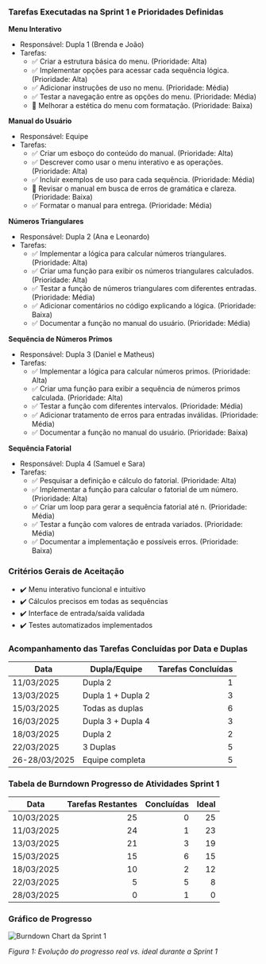 ### **Tarefas Executadas na Sprint 1 e Prioridades Definidas**

**Menu Interativo**
+ Responsável: Dupla 1 (Brenda e João)
+ Tarefas:
  - ✅ Criar a estrutura básica do menu. (Prioridade: Alta)
  - ✅ Implementar opções para acessar cada sequência lógica. (Prioridade: Alta)
  - ✅ Adicionar instruções de uso no menu. (Prioridade: Média)
  - ✅ Testar a navegação entre as opções do menu. (Prioridade: Média)
  - 🔄 Melhorar a estética do menu com formatação. (Prioridade: Baixa)

**Manual do Usuário**
+ Responsável: Equipe
+ Tarefas:
  - ✅ Criar um esboço do conteúdo do manual. (Prioridade: Alta)
  - ✅ Descrever como usar o menu interativo e as operações. (Prioridade: Alta)
  - ✅ Incluir exemplos de uso para cada sequência. (Prioridade: Média)
  - 🔄 Revisar o manual em busca de erros de gramática e clareza. (Prioridade: Baixa)
  - ✅ Formatar o manual para entrega. (Prioridade: Média)
     
**Números Triangulares**
+ Responsável: Dupla 2 (Ana e Leonardo)
+ Tarefas:
  - ✅ Implementar a lógica para calcular números triangulares. (Prioridade: Alta)
  - ✅ Criar uma função para exibir os números triangulares calculados. (Prioridade: Alta)
  - ✅ Testar a função de números triangulares com diferentes entradas. (Prioridade: Média)
  - ✅ Adicionar comentários no código explicando a lógica. (Prioridade: Baixa)
  - ✅ Documentar a função no manual do usuário. (Prioridade: Média)
 
**Sequência de Números Primos**
+ Responsável: Dupla 3 (Daniel e Matheus)
+ Tarefas:
  - ✅ Implementar a lógica para calcular números primos. (Prioridade: Alta)
  - ✅ Criar uma função para exibir a sequência de números primos calculada. (Prioridade: Alta)
  - ✅ Testar a função com diferentes intervalos. (Prioridade: Média)
  - ✅ Adicionar tratamento de erros para entradas inválidas. (Prioridade: Média)
  - ✅ Documentar a função no manual do usuário. (Prioridade: Baixa)
 
**Sequência Fatorial**
+ Responsável: Dupla 4 (Samuel e Sara)
+ Tarefas:
  - ✅ Pesquisar a definição e cálculo do fatorial. (Prioridade: Alta)
  - ✅ Implementar a função para calcular o fatorial de um número. (Prioridade: Alta)
  - ✅ Criar um loop para gerar a sequência fatorial até n. (Prioridade: Média)
  - ✅ Testar a função com valores de entrada variados. (Prioridade: Média)
  - ✅ Documentar a implementação e possíveis erros. (Prioridade: Baixa)

### **Critérios Gerais de Aceitação**
+ ✔️ Menu interativo funcional e intuitivo  
+ ✔️ Cálculos precisos em todas as sequências  
+ ✔️ Interface de entrada/saída validada  
+ ✔️ Testes automatizados implementados  

### **Acompanhamento das Tarefas Concluídas por Data e Duplas**

| Data         | Dupla/Equipe       | Tarefas Concluídas |
|--------------|--------------------|-------------------:|
| 11/03/2025   | Dupla 2            | 1                  |
| 13/03/2025   | Dupla 1 + Dupla 2  | 3                  |
| 15/03/2025   | Todas as duplas    | 6                  |
| 16/03/2025   | Dupla 3 + Dupla 4  | 3                  |
| 18/03/2025   | Dupla 2            | 2                  |
| 22/03/2025   | 3 Duplas           | 5                  |
| 26-28/03/2025| Equipe completa    | 5                  |

### **Tabela de Burndown Progresso de Atividades Sprint 1**

| Data         | Tarefas Restantes | Concluídas | Ideal |
|--------------|------------------:|-----------:|------:|
| 10/03/2025   | 25                | 0          | 25    |
| 11/03/2025   | 24                | 1          | 23    |
| 13/03/2025   | 21                | 3          | 19    |
| 15/03/2025   | 15                | 6          | 15    |
| 18/03/2025   | 10                | 2          | 12    |
| 22/03/2025   | 5                 | 5          | 8     |
| 28/03/2025   | 0                 | 1          | 0     |

### **Gráfico de Progresso**

![Burndown Chart da Sprint 1](https://github.com/user-attachments/assets/bdd8a89d-6ae9-4597-a675-49b4824bcd95)

*Figura 1: Evolução do progresso real vs. ideal durante a Sprint 1*